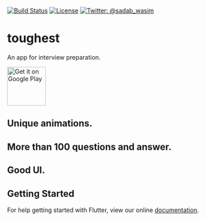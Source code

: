 
[![Build Status](https://api.cirrus-ci.com/github/MDSADABWASIM/Toughest.svg)](https://cirrus-ci.com/github/MDSADABWASIM/Toughest)
[![License](https://img.shields.io/badge/license-MIT-green.svg?style=flat)](https://github.com/fastlane/fastlane/blob/master/LICENSE)
[![Twitter: @sadab_wasim](https://img.shields.io/badge/contact-@sadab_wasim-blue.svg?style=flat)](https://twitter.com/sadab_wasim)

# toughest
An app for interview preparation.

<a href='https://play.google.com/store/apps/details?id=tricky.questions'><img alt='Get it on Google Play' src='https://play.google.com/intl/en_us/badges/images/generic/en_badge_web_generic.png' height=90px/></a>



## Unique animations.
## More than 100 questions and answer.
## Good UI.

## Getting Started

For help getting started with Flutter, view our online
[documentation](https://flutter.io/).
